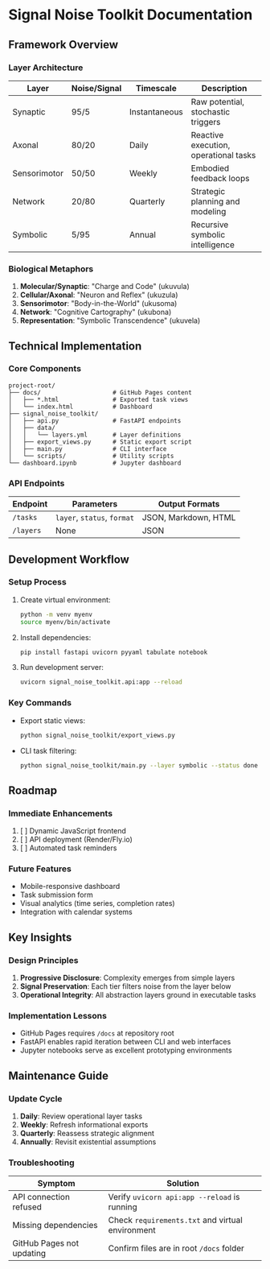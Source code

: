  
# Signal Noise Toolkit Documentation

## Framework Overview

### Layer Architecture
| Layer | Noise/Signal | Timescale | Description |
|-------|-------------|-----------|-------------|
| Synaptic | 95/5 | Instantaneous | Raw potential, stochastic triggers |
| Axonal | 80/20 | Daily | Reactive execution, operational tasks |
| Sensorimotor | 50/50 | Weekly | Embodied feedback loops |
| Network | 20/80 | Quarterly | Strategic planning and modeling |
| Symbolic | 5/95 | Annual | Recursive symbolic intelligence |

### Biological Metaphors
1. **Molecular/Synaptic**: "Charge and Code" (ukuvula)
2. **Cellular/Axonal**: "Neuron and Reflex" (ukuzula)
3. **Sensorimotor**: "Body-in-the-World" (ukusoma)
4. **Network**: "Cognitive Cartography" (ukubona)
5. **Representation**: "Symbolic Transcendence" (ukuvela)

## Technical Implementation

### Core Components
```
project-root/
├── docs/                    # GitHub Pages content
│   ├── *.html               # Exported task views
│   └── index.html           # Dashboard
├── signal_noise_toolkit/
│   ├── api.py               # FastAPI endpoints
│   ├── data/
│   │   └── layers.yml       # Layer definitions
│   ├── export_views.py      # Static export script
│   ├── main.py              # CLI interface
│   └── scripts/             # Utility scripts
└── dashboard.ipynb          # Jupyter dashboard
```

### API Endpoints
| Endpoint | Parameters | Output Formats |
|----------|------------|----------------|
| `/tasks` | `layer`, `status`, `format` | JSON, Markdown, HTML |
| `/layers` | None | JSON |

## Development Workflow

### Setup Process
1. Create virtual environment:
   ```bash
   python -m venv myenv
   source myenv/bin/activate
   ```

2. Install dependencies:
   ```bash
   pip install fastapi uvicorn pyyaml tabulate notebook
   ```

3. Run development server:
   ```bash
   uvicorn signal_noise_toolkit.api:app --reload
   ```

### Key Commands
- Export static views:
  ```bash
  python signal_noise_toolkit/export_views.py
  ```
  
- CLI task filtering:
  ```bash
  python signal_noise_toolkit/main.py --layer symbolic --status done --format md
  ```

## Roadmap

### Immediate Enhancements
1. [ ] Dynamic JavaScript frontend
2. [ ] API deployment (Render/Fly.io)
3. [ ] Automated task reminders

### Future Features
- Mobile-responsive dashboard
- Task submission form
- Visual analytics (time series, completion rates)
- Integration with calendar systems

## Key Insights

### Design Principles
1. **Progressive Disclosure**: Complexity emerges from simple layers
2. **Signal Preservation**: Each tier filters noise from the layer below
3. **Operational Integrity**: All abstraction layers ground in executable tasks

### Implementation Lessons
- GitHub Pages requires `/docs` at repository root
- FastAPI enables rapid iteration between CLI and web interfaces
- Jupyter notebooks serve as excellent prototyping environments

## Maintenance Guide

### Update Cycle
1. **Daily**: Review operational layer tasks
2. **Weekly**: Refresh informational exports
3. **Quarterly**: Reassess strategic alignment
4. **Annually**: Revisit existential assumptions

### Troubleshooting
| Symptom | Solution |
|---------|----------|
| API connection refused | Verify `uvicorn api:app --reload` is running |
| Missing dependencies | Check `requirements.txt` and virtual environment |
| GitHub Pages not updating | Confirm files are in root `/docs` folder |
 
